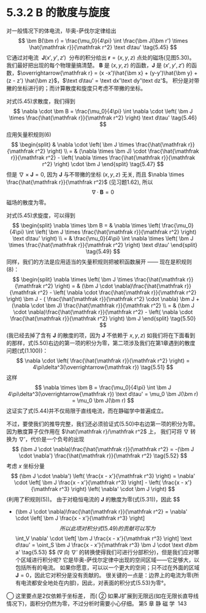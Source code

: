 # 5.3.2 $\bm B$ 的散度与旋度

对一般情况下的体电流，毕奥-萨伐尔定律给出
$$
  \bm B(\bm r) = \frac{\mu_0}{4\pi} \int \frac{\bm J(\bm r') \times \hat{\mathfrak r}}{\mathfrak r^2} \text d\tau'
  \tag{5.45}
$$
它通过对电流  $\bm J(x', y', z')$  分布的积分给出 $\bm r=(x, y, z)$ 点处的磁场(见图5.30)。
我们最好把出现的每个物理量搞清楚。
$\bm B$ 是 $(x,y,z)$ 的函数，$\bm J$ 是 $(x',y',z')$ 的函数，$\overrightarrow{\mathfrak r} = (x -x')\hat{\bm x} + (y-y')\hat{\bm y} + (z - z') \hat{\bm z}$，$\text d\tau' = \text dx'\text dy'\text dz'$。
积分是对带撇的坐标进行的；而计算散度和旋度只考虑不带撇的坐标。

对式(5.45)求散度，我们得到
$$
  \nabla \cdot \bm B = \frac{\mu_0}{4\pi} \int \nabla \cdot \left( \bm J \times \frac{\hat{\mathfrak r}}{\mathfrak r^2} \right) \text d\tau'
  \tag{5.46}
$$
应用矢量积规则(6)
$$
\begin{split}
    & \nabla \cdot \left( \bm J \times \frac{\hat{\mathfrak r}}{\mathfrak r^2} \right) \\
    = & (\nabla \times \bm J) \cdot \frac{\hat{\mathfrak r}}{\mathfrak r^2} - \left( \nabla \times \frac{\hat{\mathfrak r}}{\mathfrak r^2} \right)  \cdot \bm J
\end{split}
\tag{5.47}
$$
但是 $\nabla \times  \bm J=0$, 因为 $\bm J$ 与不带撇的坐标 $(x, y, z)$ 无关, 而且 $\nabla \times \frac{\hat{\mathfrak r}}{\mathfrak r^2}$ (见习题1.62), 所以
$$
  \nabla \cdot \bm B = 0  
  \tag{5.48}
$$
磁场的散度为零。

对式(5.45)求旋度，可以得到
$$
\begin{split}
  \nabla \times  \bm B 
  = & \nabla \times \left( \frac{\mu_0}{4\pi} \int \left( \bm J \times \frac{\hat{\mathfrak r}}{\mathfrak r^2} \right) \text d\tau' \right) \\
  = & \frac{\mu_0}{4\pi} \int \nabla \times \left( \bm J \times \frac{\hat{\mathfrak r}}{\mathfrak r^2} \right) \text d\tau'
\end{split}
\tag{5.49}
$$
同样，我们的方法是应用适当的矢量积规则把被积函数展开 —— 现在是积规则(8)：
$$
\begin{split}
  \nabla \times \left( \bm J \times \frac{\hat{\mathfrak r}}{\mathfrak r^2} \right)
  = & (\bm J \cdot \nabla)\frac{\hat{\mathfrak r}}{\mathfrak r^2} - \left( \nabla \cdot \frac{\hat{\mathfrak r}}{\mathfrak r^2}  \right) \bm J - ( \frac{\hat{\mathfrak r}}{\mathfrak r^2} \cdot \nabla) \bm J + (\nabla \cdot \bm J) \frac{\hat{\mathfrak r}}{\mathfrak r^2} \\
  = & (\bm J \cdot \nabla)\frac{\hat{\mathfrak r}}{\mathfrak r^2} - \left( \nabla \cdot \frac{\hat{\mathfrak r}}{\mathfrak r^2}  \right) \bm J
\end{split}
\tag{5.50}
$$
(我已经去掉了含有 $\bm J$ 的散度的项，因为 $\bm J$ 不依赖于 $x, y, z$)
如我们将在下面看到的那样，式(5.50)右边的第一项的积分为零，第二项涉及我们在第1章遇到的散度问题(式(1.100))：
$$
  \nabla \cdot \left( \frac{\hat{\mathfrak r}}{\mathfrak r^2} \right) = 4\pi\delta^3(\overrightarrow{\mathfrak r})
  \tag{5.51}
$$
这样
$$
  \nabla \times \bm B = \frac{\mu_0}{4\pi} \int \bm J 4\pi\delta^3(\overrightarrow{\mathfrak r}) \text d\tau' = \mu_0 \bm J(\bm r)
  = \mu_0 \bm J(\bm r)
$$
这证实了式(5.44)并不仅局限于直线电流，而在静磁学中普遍成立。

不过，要使我们的推导完整，我们还必须验证式(5.50)中右边第一项的积分为零。
因为散度算子仅作用在 $\hat{\mathfrak r}/\mathfrak r^2$ 上， 我们可将 $\nabla$ 转换为 $\nabla'$，代价是一个负号的出现
$$
  (\bm J \cdot \nabla)\frac{\hat{\mathfrak r}}{\mathfrak r^2} = -(\bm J \cdot \nabla') \frac{\hat{\mathfrak r}}{\mathfrak r^2}
  \tag{5.52}
$$
考虑 $x$ 坐标分量
$$
  (\bm J \cdot \nabla') \left( \frac{x - x'}{\mathfrak r^3} \right) 
  = \nabla' \cdot \left[ \bm J \frac{x - x'}{\mathfrak r^3} \right] - \left( \frac{x - x'}{\mathfrak r^3} \right) \left( \nabla' \cdot \bm J \right) 
$$
(利用了积规则(5))。
由于对稳恒电流的 $\bm J$ 的散度为零(式(5.31))，因此
$$
  - (\bm J \cdot \nabla)\frac{\hat{\mathfrak r}}{\mathfrak r^2}
  = \nabla' \cdot \left[ \bm J \frac{x - x'}{\mathfrak r^3} \right] 
$$
所以此项对积分式(5.49)的贡献可以写为
$$
  \int_V \nabla' \cdot \left[ \bm J \frac{x - x'}{\mathfrak r^3} \right] \text d\tau'
  = \oint_S \bm J \frac{x - x'}{\mathfrak r^3} \bm J \cdot \text d\bm a'
  \tag{5.53}
$$
($\nabla$ 向 $\nabla'$ 的转换使得我们可进行分部积分)，但是我们应对哪个区域进行积分呢?
它是毕奥-萨伐尔定律中出现的空间区域——它足够大，以包括所有的电流。
如果你愿意，可以以一个更大的空间；只不过在外面的区域 $\bm J=0$，因此它对积分是没有贡献的。
很关键的一点是：边界上的电流为零(所有电流都安全地处在内部)，因此，对表面的积分式(5.53)为零°。

◯ 这里要点是2仅依赖于坐标差， 而(
② 如果J扩展到无限远(如在无限长直导线情况下)，面积分仍然为零，不过分析时需要小心仔细。
第5 章 静 磁 学  143
